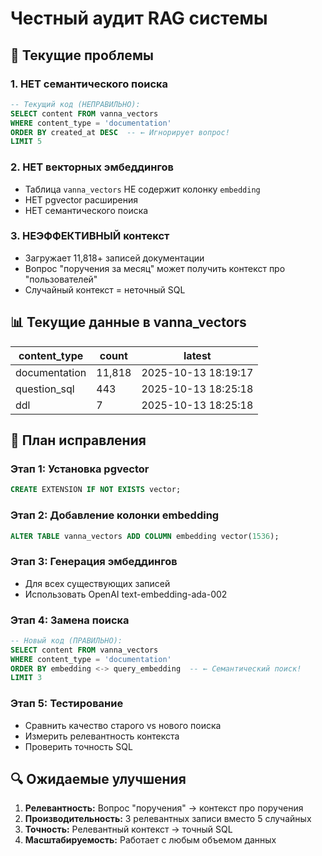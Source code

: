 # Честный аудит RAG системы

## 🚨 Текущие проблемы

### 1. НЕТ семантического поиска
```sql
-- Текущий код (НЕПРАВИЛЬНО):
SELECT content FROM vanna_vectors 
WHERE content_type = 'documentation'
ORDER BY created_at DESC  -- ← Игнорирует вопрос!
LIMIT 5
```

### 2. НЕТ векторных эмбеддингов
- Таблица `vanna_vectors` НЕ содержит колонку `embedding`
- НЕТ pgvector расширения
- НЕТ семантического поиска

### 3. НЕЭФФЕКТИВНЫЙ контекст
- Загружает 11,818+ записей документации
- Вопрос "поручения за месяц" может получить контекст про "пользователей"
- Случайный контекст = неточный SQL

## 📊 Текущие данные в vanna_vectors

| content_type | count | latest |
|--------------|-------|--------|
| documentation | 11,818 | 2025-10-13 18:19:17 |
| question_sql | 443 | 2025-10-13 18:25:18 |
| ddl | 7 | 2025-10-13 18:25:18 |

## 🎯 План исправления

### Этап 1: Установка pgvector
```sql
CREATE EXTENSION IF NOT EXISTS vector;
```

### Этап 2: Добавление колонки embedding
```sql
ALTER TABLE vanna_vectors ADD COLUMN embedding vector(1536);
```

### Этап 3: Генерация эмбеддингов
- Для всех существующих записей
- Использовать OpenAI text-embedding-ada-002

### Этап 4: Замена поиска
```sql
-- Новый код (ПРАВИЛЬНО):
SELECT content FROM vanna_vectors 
WHERE content_type = 'documentation'
ORDER BY embedding <-> query_embedding  -- ← Семантический поиск!
LIMIT 3
```

### Этап 5: Тестирование
- Сравнить качество старого vs нового поиска
- Измерить релевантность контекста
- Проверить точность SQL

## 🔍 Ожидаемые улучшения

1. **Релевантность:** Вопрос "поручения" → контекст про поручения
2. **Производительность:** 3 релевантных записи вместо 5 случайных
3. **Точность:** Релевантный контекст → точный SQL
4. **Масштабируемость:** Работает с любым объемом данных

